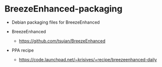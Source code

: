 BreezeEnhanced-packaging
======================

- Debian packaging files for BreezeEnhanced

- BreezeEnhanced
  - https://github.com/tsujan/BreezeEnhanced
- PPA recipe
  - https://code.launchpad.net/~krisives/+recipe/breezeenhanced-daily
